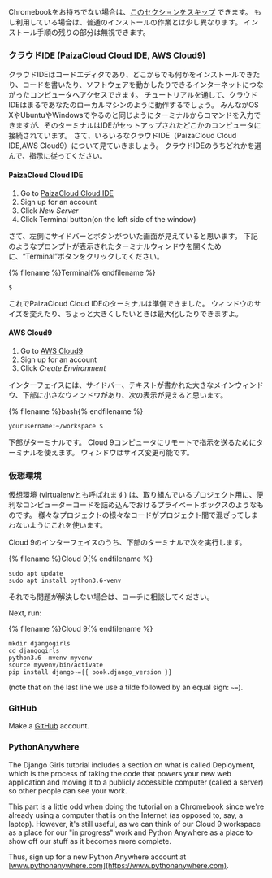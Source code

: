 Chromebookをお持ちでない場合は、[このセクションをスキップ](http://tutorial.djangogirls.org/en/installation/#install-python) できます。 もし利用している場合は、普通のインストールの作業とは少し異なります。 インストール手順の残りの部分は無視できます。

### クラウドIDE (PaizaCloud Cloud IDE, AWS Cloud9)

クラウドIDEはコードエディタであり、どこからでも何かをインストールできたり、コードを書いたり、ソフトウェアを動かしたりできるインターネットにつながったコンピュータへアクセスできます。 チュートリアルを通して、クラウドIDEはまるであなたのローカルマシンのように動作するでしょう。 みんながOS XやUbuntuやWindowsでやるのと同じようにターミナルからコマンドを入力できますが、そのターミナルはIDEがセットアップされたどこかのコンピュータに接続されています。 さて、いろいろなクラウドIDE（PaizaCloud Cloud IDE,AWS Cloud9）について見ていきましょう。 クラウドIDEのうちどれかを選んで、指示に従ってください。

#### PaizaCloud Cloud IDE

1. Go to [PaizaCloud Cloud IDE](https://paiza.cloud/)
2. Sign up for an account
3. Click *New Server*
4. Click Terminal button(on the left side of the window)

さて、左側にサイドバーとボタンがついた画面が見えていると思います。 下記のようなプロンプトが表示されたターミナルウィンドウを開くために、“Terminal”ボタンをクリックしてください。

{% filename %}Terminal{% endfilename %}

    $
    

これでPaizaCloud Cloud IDEのターミナルは準備できました。 ウィンドウのサイズを変えたり、ちょっと大きくしたいときは最大化したりできますよ。

#### AWS Cloud9

1. Go to [AWS Cloud9](https://aws.amazon.com/cloud9/)
2. Sign up for an account
3. Click *Create Environment*

インターフェイスには、サイドバー、テキストが書かれた大きなメインウィンドウ、下部に小さなウィンドウがあり、次の表示が見えると思います。

{% filename %}bash{% endfilename %}

    yourusername:~/workspace $
    

下部がターミナルです。 Cloud 9コンピュータにリモートで指示を送るためにターミナルを使えます。 ウィンドウはサイズ変更可能です。

### 仮想環境

仮想環境 (virtualenvとも呼ばれます) は、取り組んでいるプロジェクト用に、便利なコンピューターコードを詰め込んでおけるプライベートボックスのようなものです。 様々なプロジェクトの様々なコードがプロジェクト間で混ざってしまわないようにこれを使います。

Cloud 9のインターフェイスのうち、下部のターミナルで次を実行します。

{% filename %}Cloud 9{% endfilename %}

    sudo apt update
    sudo apt install python3.6-venv
    

それでも問題が解決しない場合は、コーチに相談してください。

Next, run:

{% filename %}Cloud 9{% endfilename %}

    mkdir djangogirls
    cd djangogirls
    python3.6 -mvenv myvenv
    source myvenv/bin/activate
    pip install django~={{ book.django_version }}
    

(note that on the last line we use a tilde followed by an equal sign: `~=`).

### GitHub

Make a [GitHub](https://github.com) account.

### PythonAnywhere

The Django Girls tutorial includes a section on what is called Deployment, which is the process of taking the code that powers your new web application and moving it to a publicly accessible computer (called a server) so other people can see your work.

This part is a little odd when doing the tutorial on a Chromebook since we're already using a computer that is on the Internet (as opposed to, say, a laptop). However, it's still useful, as we can think of our Cloud 9 workspace as a place for our "in progress" work and Python Anywhere as a place to show off our stuff as it becomes more complete.

Thus, sign up for a new Python Anywhere account at [www.pythonanywhere.com](https://www.pythonanywhere.com).